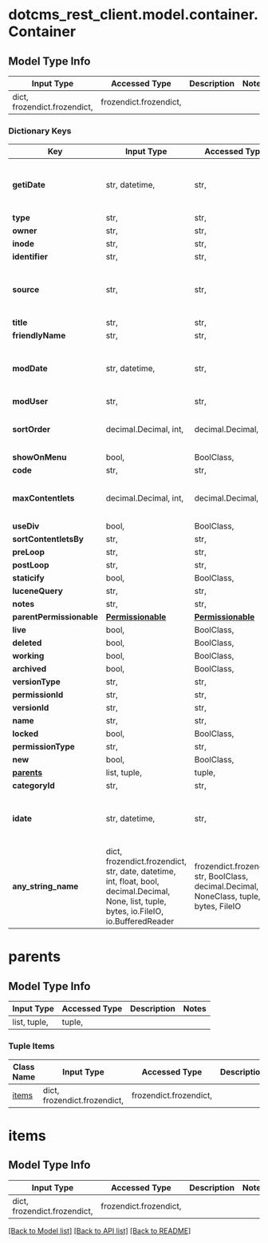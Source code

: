 # dotcms_rest_client.model.container.Container

## Model Type Info
Input Type | Accessed Type | Description | Notes
------------ | ------------- | ------------- | -------------
dict, frozendict.frozendict,  | frozendict.frozendict,  |  | 

### Dictionary Keys
Key | Input Type | Accessed Type | Description | Notes
------------ | ------------- | ------------- | ------------- | -------------
**getiDate** | str, datetime,  | str,  |  | [optional] value must conform to RFC-3339 date-time
**type** | str,  | str,  |  | [optional] 
**owner** | str,  | str,  |  | [optional] 
**inode** | str,  | str,  |  | [optional] 
**identifier** | str,  | str,  |  | [optional] 
**source** | str,  | str,  |  | [optional] must be one of ["UNKNOWN", "DB", "FILE", ] 
**title** | str,  | str,  |  | [optional] 
**friendlyName** | str,  | str,  |  | [optional] 
**modDate** | str, datetime,  | str,  |  | [optional] value must conform to RFC-3339 date-time
**modUser** | str,  | str,  |  | [optional] 
**sortOrder** | decimal.Decimal, int,  | decimal.Decimal,  |  | [optional] value must be a 32 bit integer
**showOnMenu** | bool,  | BoolClass,  |  | [optional] 
**code** | str,  | str,  |  | [optional] 
**maxContentlets** | decimal.Decimal, int,  | decimal.Decimal,  |  | [optional] value must be a 32 bit integer
**useDiv** | bool,  | BoolClass,  |  | [optional] 
**sortContentletsBy** | str,  | str,  |  | [optional] 
**preLoop** | str,  | str,  |  | [optional] 
**postLoop** | str,  | str,  |  | [optional] 
**staticify** | bool,  | BoolClass,  |  | [optional] 
**luceneQuery** | str,  | str,  |  | [optional] 
**notes** | str,  | str,  |  | [optional] 
**parentPermissionable** | [**Permissionable**](Permissionable.md) | [**Permissionable**](Permissionable.md) |  | [optional] 
**live** | bool,  | BoolClass,  |  | [optional] 
**deleted** | bool,  | BoolClass,  |  | [optional] 
**working** | bool,  | BoolClass,  |  | [optional] 
**archived** | bool,  | BoolClass,  |  | [optional] 
**versionType** | str,  | str,  |  | [optional] 
**permissionId** | str,  | str,  |  | [optional] 
**versionId** | str,  | str,  |  | [optional] 
**name** | str,  | str,  |  | [optional] 
**locked** | bool,  | BoolClass,  |  | [optional] 
**permissionType** | str,  | str,  |  | [optional] 
**new** | bool,  | BoolClass,  |  | [optional] 
**[parents](#parents)** | list, tuple,  | tuple,  |  | [optional] 
**categoryId** | str,  | str,  |  | [optional] 
**idate** | str, datetime,  | str,  |  | [optional] value must conform to RFC-3339 date-time
**any_string_name** | dict, frozendict.frozendict, str, date, datetime, int, float, bool, decimal.Decimal, None, list, tuple, bytes, io.FileIO, io.BufferedReader | frozendict.frozendict, str, BoolClass, decimal.Decimal, NoneClass, tuple, bytes, FileIO | any string name can be used but the value must be the correct type | [optional]

# parents

## Model Type Info
Input Type | Accessed Type | Description | Notes
------------ | ------------- | ------------- | -------------
list, tuple,  | tuple,  |  | 

### Tuple Items
Class Name | Input Type | Accessed Type | Description | Notes
------------- | ------------- | ------------- | ------------- | -------------
[items](#items) | dict, frozendict.frozendict,  | frozendict.frozendict,  |  | 

# items

## Model Type Info
Input Type | Accessed Type | Description | Notes
------------ | ------------- | ------------- | -------------
dict, frozendict.frozendict,  | frozendict.frozendict,  |  | 

[[Back to Model list]](../../README.md#documentation-for-models) [[Back to API list]](../../README.md#documentation-for-api-endpoints) [[Back to README]](../../README.md)

